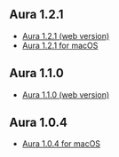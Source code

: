 ## Aura 1.2.1

* [Aura 1.2.1 \(web version\)](http://static.auraapp.io/releases/1.2.1/web)
* [Aura 1.2.1 for macOS](http://static.auraapp.io/releases/1.2.1/macos/Aura-1.2.1.app.tar.gz)

## Aura 1.1.0

* [Aura 1.1.0 \(web version\)](http://static.auraapp.io/releases/1.1.0/web)

## Aura 1.0.4

* [Aura 1.0.4 for macOS](http://static.auraapp.io/releases/Aura-1.0.4.app.tar.gz)



